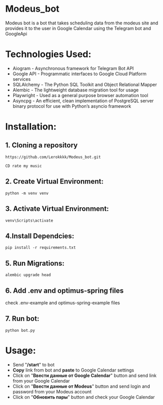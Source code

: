 # Modeus_bot
Modeus bot is a bot that takes scheduling data from the modeus site and provides it to the user in Google Calendar using the Telegram bot and GoogleApi

# Technologies Used:
- Aiogram - Asynchronous framework for Telegram Bot API
- Google API - Programmatic interfaces to Google Cloud Platform services
- SQLAlchemy - The Python SQL Toolkit and Object Relational Mapper
- Alembic - The lightweight database migration tool for usage
- Playwright - Used as a general purpose browser automation tool
- Asyncpg - An efficient, clean implementation of PostgreSQL server binary protocol for use with Python’s asyncio framework
# Installation:
## 1. Cloning a repository
`https://github.com/Lerokkkk/Modeus_bot.git`

`CD rate my music`
## 2. Create Virtual Environment:
`python -m venv venv`
## 3. Activate Virtual Environment:
`venv\Scripts\activate`
## 4.Install Dependcies:
`pip install -r requirements.txt`
## 5. Run Migrations:
`alembic upgrade head`
## 6. Add .env and optimus-spring files
check .env-example and optimus-spring-example files
## 7. Run bot:
`python bot.py`

# Usage:
- Send "**/start**" to bot
- **Copy** link from bot and **paste** to Google Calendar settings
- Click on "**Ввести данные от Google Calendar**" button and send link from your Google Calendar
- Click on "**Ввести данные от Modeus**" button and send login and password from your Modeus account
- Click on "**Обновить пары**" button and check your Google Calendar
